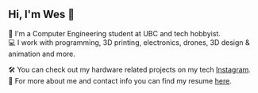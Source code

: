 ## Hi, I'm Wes 👋

📕 I'm a Computer Engineering student at UBC and tech hobbyist.\
💻 I work with programming, 3D printing, electronics, drones, 3D design & animation and more.

🛠️ You can check out my hardware related projects on my tech [Instagram](https://www.instagram.com/westechacc_/).\
📄 For more about me and contact info you can find my resume [here](https://wesrchow.github.io/WesleyChowResume.pdf).



<!--
**wesrchow/wesrchow** is a ✨ _special_ ✨ repository because its `README.md` (this file) appears on your GitHub profile.

Here are some ideas to get you started:

- 🔭 I’m currently working on ...
- 🌱 I’m currently learning ...
- 👯 I’m looking to collaborate on ...
- 🤔 I’m looking for help with ...
- 💬 Ask me about ...
- 📫 How to reach me: ...
- 😄 Pronouns: ...
- ⚡ Fun fact: ...
-->
